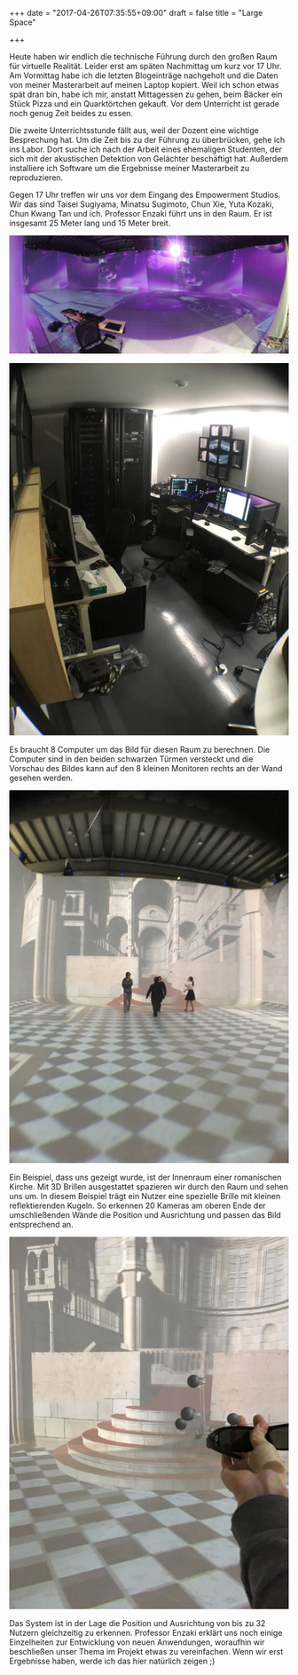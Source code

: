 +++
date = "2017-04-26T07:35:55+09:00"
draft = false
title = "Large Space"

+++

Heute haben wir endlich die technische Führung durch den großen Raum für
virtuelle Realität. Leider erst am späten Nachmittag um kurz vor 17 Uhr.
Am Vormittag habe ich die letzten Blogeinträge nachgeholt und die Daten von
meiner Masterarbeit auf meinen Laptop kopiert. Weil ich schon etwas spät dran
bin, habe ich mir, anstatt Mittagessen zu gehen, beim Bäcker ein Stück Pizza und
ein Quarktörtchen gekauft. Vor dem Unterricht ist gerade noch genug Zeit beides
zu essen.

Die zweite Unterrichtsstunde fällt aus, weil der Dozent eine wichtige
Besprechung hat. Um die Zeit bis zu der Führung zu überbrücken, gehe ich ins
Labor. Dort suche ich nach der Arbeit eines ehemaligen Studenten, der sich mit
der akustischen Detektion von Gelächter beschäftigt hat. Außerdem installiere
ich Software um die Ergebnisse meiner Masterarbeit zu reproduzieren.

Gegen 17 Uhr treffen wir uns vor dem Eingang des Empowerment Studios. Wir das
sind Taisei Sugiyama, Minatsu Sugimoto, Chun Xie, Yuta Kozaki, Chun Kwang Tan
und ich. Professor Enzaki führt uns in den Raum. Er ist insgesamt 25 Meter lang
und 15 Meter breit.

![Large Space](/img/2017_04_26/fullview.jpg)

![Kontrollraum](/img/2017_04_26/control.jpg)

Es braucht 8 Computer um das Bild für diesen Raum zu berechnen. Die Computer
sind in den beiden schwarzen Türmen versteckt und die Vorschau des Bildes kann
auf den 8 kleinen Monitoren rechts an der Wand gesehen werden.

![Beispiel](/img/2017_04_26/space.jpg)

Ein Beispiel, dass uns gezeigt wurde, ist der Innenraum einer romanischen
Kirche. Mit 3D Brillen ausgestattet spazieren wir durch den Raum und sehen uns
um. In diesem Beispiel trägt ein Nutzer eine spezielle Brille mit kleinen
reflektierenden Kugeln. So erkennen 20 Kameras am oberen Ende der umschließenden
Wände die Position und Ausrichtung und passen das Bild entsprechend an.

![Tracker](/img/2017_04_26/tracker.jpg)

Das System ist in der Lage die Position und Ausrichtung von bis zu 32 Nutzern
gleichzeitig zu erkennen. Professor Enzaki erklärt uns noch einige Einzelheiten
zur Entwicklung von neuen Anwendungen, woraufhin wir beschließen unser Thema im
Projekt etwas zu vereinfachen. Wenn wir erst Ergebnisse haben, werde ich das
hier natürlich zeigen ;)
